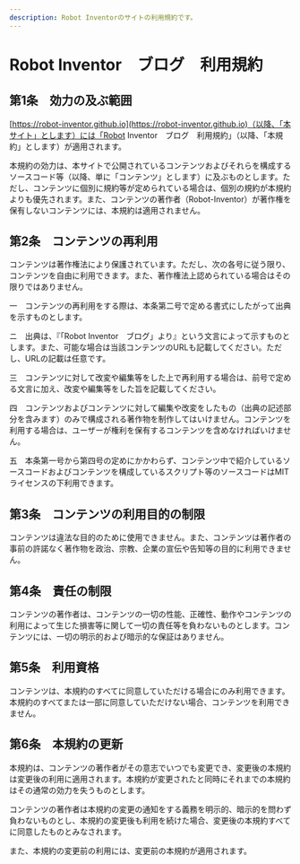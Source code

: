 ```yaml
---
description: Robot Inventorのサイトの利用規約です。
---
```


# Robot Inventor　ブログ　利用規約

## 第1条　効力の及ぶ範囲

[https://robot-inventor.github.io](https://robot-inventor.github.io)（以降、「本サイト」とします）には「Robot Inventor　ブログ　利用規約」（以降、「本規約」とします）が適用されます。

本規約の効力は、本サイトで公開されているコンテンツおよびそれらを構成するソースコード等（以降、単に「コンテンツ」とします）に及ぶものとします。ただし、コンテンツに個別に規約等が定められている場合は、個別の規約が本規約よりも優先されます。また、コンテンツの著作者（Robot-Inventor）が著作権を保有しないコンテンツには、本規約は適用されません。

## 第2条　コンテンツの再利用

コンテンツは著作権法により保護されています。ただし、次の各号に従う限り、コンテンツを自由に利用できます。また、著作権法上認められている場合はその限りではありません。

一　コンテンツの再利用をする際は、本条第二号で定める書式にしたがって出典を示すものとします。

ニ　出典は、『「Robot Inventor　ブログ」より』という文言によって示すものとします。また、可能な場合は当該コンテンツのURLも記載してください。ただし、URLの記載は任意です。

三　コンテンツに対して改変や編集等をした上で再利用する場合は、前号で定める文言に加え、改変や編集等をした旨を記載してください。

四　コンテンツおよびコンテンツに対して編集や改変をしたもの（出典の記述部分を含みます）のみで構成される著作物を制作してはいけません。コンテンツを利用する場合は、ユーザーが権利を保有するコンテンツを含めなければいけません。

五　本条第一号から第四号の定めにかかわらず、コンテンツ中で紹介しているソースコードおよびコンテンツを構成しているスクリプト等のソースコードはMITライセンスの下利用できます。

## 第3条　コンテンツの利用目的の制限

コンテンツは違法な目的のために使用できません。また、コンテンツは著作者の事前の許諾なく著作物を政治、宗教、企業の宣伝や告知等の目的に利用できません。

## 第4条　責任の制限

コンテンツの著作者は、コンテンツの一切の性能、正確性、動作やコンテンツの利用によって生じた損害等に関して一切の責任等を負わないものとします。コンテンツには、一切の明示的および暗示的な保証はありません。

## 第5条　利用資格

コンテンツは、本規約のすべてに同意していただける場合にのみ利用できます。本規約のすべてまたは一部に同意していただけない場合、コンテンツを利用できません。

## 第6条　本規約の更新

本規約は、コンテンツの著作者がその意志でいつでも変更でき、変更後の本規約は変更後の利用に適用されます。本規約が変更されたと同時にそれまでの本規約はその通常の効力を失うものとします。

コンテンツの著作者は本規約の変更の通知をする義務を明示的、暗示的を問わず負わないものとし、本規約の変更後も利用を続けた場合、変更後の本規約すべてに同意したものとみなされます。

また、本規約の変更前の利用には、変更前の本規約が適用されます。
